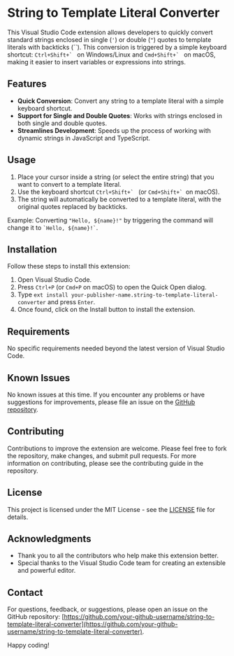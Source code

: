 # String to Template Literal Converter

This Visual Studio Code extension allows developers to quickly convert standard strings enclosed in single (`'`) or double (`"`) quotes to template literals with backticks (\`\`). This conversion is triggered by a simple keyboard shortcut: ``Ctrl+Shift+` `` on Windows/Linux and ``Cmd+Shift+` `` on macOS, making it easier to insert variables or expressions into strings.

## Features

- **Quick Conversion**: Convert any string to a template literal with a simple keyboard shortcut.
- **Support for Single and Double Quotes**: Works with strings enclosed in both single and double quotes.
- **Streamlines Development**: Speeds up the process of working with dynamic strings in JavaScript and TypeScript.

## Usage

1. Place your cursor inside a string (or select the entire string) that you want to convert to a template literal.
2. Use the keyboard shortcut ``Ctrl+Shift+` `` (or ``Cmd+Shift+` ``on macOS).
3. The string will automatically be converted to a template literal, with the original quotes replaced by backticks.

Example: Converting `"Hello, ${name}!"` by triggering the command will change it to `` `Hello, ${name}!` ``.

## Installation

Follow these steps to install this extension:

1. Open Visual Studio Code.
2. Press `Ctrl+P` (or `Cmd+P` on macOS) to open the Quick Open dialog.
3. Type `ext install your-publisher-name.string-to-template-literal-converter` and press `Enter`.
4. Once found, click on the Install button to install the extension.

## Requirements

No specific requirements needed beyond the latest version of Visual Studio Code.

## Known Issues

No known issues at this time. If you encounter any problems or have suggestions for improvements, please file an issue on the [GitHub repository](https://github.com/your-github-username/string-to-template-literal-converter).

## Contributing

Contributions to improve the extension are welcome. Please feel free to fork the repository, make changes, and submit pull requests. For more information on contributing, please see the contributing guide in the repository.

## License

This project is licensed under the MIT License - see the [LICENSE](LICENSE) file for details.

## Acknowledgments

- Thank you to all the contributors who help make this extension better.
- Special thanks to the Visual Studio Code team for creating an extensible and powerful editor.

## Contact

For questions, feedback, or suggestions, please open an issue on the GitHub repository: [https://github.com/your-github-username/string-to-template-literal-converter](https://github.com/your-github-username/string-to-template-literal-converter).

Happy coding!

